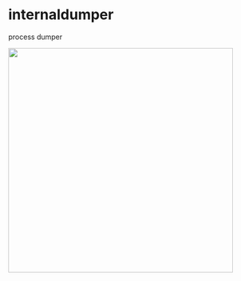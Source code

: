 # internaldumper
process dumper


<img width=450 src="https://github.com/ReFo0/processdumper/blob/ReFo/polygon.jpg">

